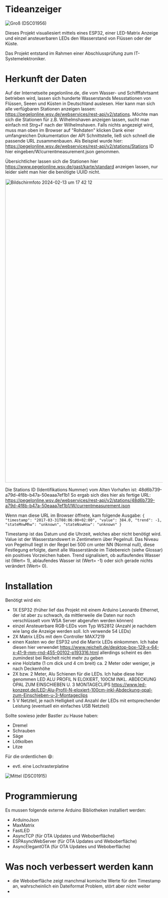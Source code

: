 # Tideanzeiger


![Groß (DSC01956)](https://github.com/seb201/tideanzeiger/assets/35576062/1ee6b10e-66a8-4343-9701-92dc59f031f7)



Dieses Projekt visualiesiert mittels eines ESP32, einer LED-Matrix Anzeige und einzel ansteuerbaren LEDs den Wasserstand von Flüssen oder der Küste.

Das Projekt entstand im Rahmen einer Abschlussprüfung zum IT-Systemelektroniker.


# Herkunft der Daten

Auf der Internetseite pegelonline.de, die vom Wasser- und Schifffahrtsamt betrieben wird, lassen sich hunderte Wasserstands Messstationen von Flüssen, Seeen und Küsten in Deutschland auslesen.
Hier kann man sich alle verfügbaren Stationen anzeigen lassen: https://pegelonline.wsv.de/webservices/rest-api/v2/stations.
Möchte man sich die Stationen für z.B. Wilhelmshaven anzeigen lassen, sucht man einfach mit Strg+F nach der Wilhelmshaven. Falls nichts angezeigt wird, muss man oben im Browser auf "Rohdaten" klicken
Dank einer umfangreichen Dokumentation der API Schnittstelle, ließ sich schnell die passende URL zusammenbauen. Als Beispiel wurde hier:
https://pegelonline.wsv.de/webservices/rest-api/v2/stations/Stations ID hier eingeben/W/currentmeasurement.json
genommen.

Übersichtlicher lassen sich die Stationen hier https://www.pegelonline.wsv.de/gast/karte/standard anzeigen lassen, nur leider sieht man hier die benötigte UUID nicht.

<img width="967" alt="Bildschirmfoto 2024-02-13 um 17 42 12" src="https://github.com/seb201/tideanzeiger/assets/35576062/7436c607-c2f8-452e-8e74-44d66a5f01f5">



Die Stations ID (Identifikations Nummer) vom Alten Vorhafen ist:
48d6b739-a79d-4f8b-b47a-50eaaa7ef1b1
So ergab sich dies hier als fertige URL:
https://pegelonline.wsv.de/webservices/rest-api/v2/stations/48d6b739-a79d-4f8b-b47a-50eaaa7ef1b1/W/currentmeasurement.json

Wenn man diese URL im Browser öffnete, kam folgende Ausgabe:
``{
  "timestamp": "2017-03-31T08:06:00+02:00",
  "value": 384.0,
  "trend": -1,
  "stateMnwMhw": "unknown",
  "stateNswHsw": "unknown"
}``

Timestamp ist das Datum und die Uhrzeit, welches aber nicht benötigt wird.
Value ist der Wasserstandswert in Zentimetern über Pegelnull. Das Niveau von Pegelnull liegt in der Regel bei 500 cm unter NN (Normal null), diese Festlegung erfolgte, damit alle Wasserstände im Tidebereich (siehe Glossar) ein positives Vorzeichen haben.
Trend signalisiert, ob auflaufendes Wasser ist (Wert= 1), ablaufendes Wasser ist (Wert= -1) oder sich gerade nichts verändert (Wert= 0).


# Installation

Benötigt wird ein:
- 1X ESP32 (früher lief das Projekt mit einem Arduino Leonardo Ethernet, der ist aber zu schwach, da mittlerweile die Daten nur noch verschlüsselt vom WSA Server abgerufen werden können)
- einzel Ansteuerbare RGB-LEDs vom Typ WS2812 (Anzahl je nachdem wie lang die Anzeige werden soll. Ich verwende 54 LEDs)
- 2X Matrix LEDs mit dem Controller MAX7219
- einen Kasten wo der ESP32 und die Marrix LEDs einkommen. Ich habe diesen hier verwendet https://www.reichelt.de/desktop-box-129-x-64-x-41-9-mm-rnd-455-00102-p193316.html allerdings scheint es den zumindest bei Reichelt nicht mehr zu geben
- eine Holzlatte (1 cm dick und 4 cm breit) ca. 2 Meter oder weniger, je nach Deckenhöhe
- 2X bzw. 2 Meter, Alu Schienen für die LEDs. Ich habe diese hier genommen LED ALU PROFIL N ELOXIERT, 100CM INKL. ABDECKUNG OPAL ZUM EINSCHIEBEN U. 3 MONTAGECLIPS https://www.led-konzept.de/LED-Alu-Profil-N-eloxiert-100cm-inkl-Abdeckung-opal-zum-Einschieben-u-3-Montageclips
- 5 V Netzteil, je nach Helligkeit und Anzahl der LEDs mit entsprechender Leistung (eventuell ein einfaches USB Netzteil)

Sollte sowieso jeder Bastler zu Hause haben:
- Dremel 
- Schrauben
- Säge
- Lötkolben
- Litze

Für die ordentlichen :smile::
- evtl. eine Lochrasterplatine


![Mittel (DSC01915)](https://github.com/seb201/tideanzeiger/assets/35576062/f75ff86e-faf5-42a1-a0ce-b864af9f689d)


 
# Programmierung

Es mussen folgende externe Arduino Bibliotheken installiert werden:

- ArduinoJson
- MaxMatrix
- FastLED
- AsyncTCP (für OTA Updates und Weboberfläche)
- ESPAsyncWebServer (für OTA Updates und Weboberfläche)
- AsyncElegantOTA (für OTA Updates und Weboberfläche)


# Was noch verbessert werden kann

- die Weboberfläche zeigt manchmal komische Werte für den Timestamp an, wahrscheinlich ein Dateiformat Problem, stört aber nicht weiter
- 
